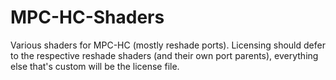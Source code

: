 # MPC-HC-Shaders

Various shaders for MPC-HC (mostly reshade ports). Licensing should defer to the respective reshade shaders (and their own port parents), everything else that's custom will be the license file.
